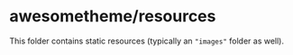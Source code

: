 # awesometheme/resources

This folder contains static resources (typically an `"images"` folder as well).
